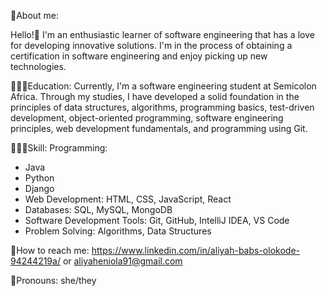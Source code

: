 🤗About me:

Hello!🤗
I'm an enthusiastic learner of software engineering that has a love for developing innovative solutions. I'm in the process of obtaining a certification in software engineering and enjoy picking up new technologies.

👩🏽‍💻Education:
Currently, I'm a software engineering student at Semicolon Africa. Through my studies, I have developed a solid foundation in the principles of data structures, algorithms, programming basics, test-driven development, object-oriented programming, software engineering principles, web development fundamentals, and programming using Git.

👩🏽‍💻Skill:
Programming: 
- Java
- Python
- Django
- Web Development: HTML, CSS, JavaScript, React
- Databases: SQL, MySQL, MongoDB
- Software Development Tools: Git, GitHub, IntelliJ IDEA, VS Code
- Problem Solving: Algorithms, Data Structures

🌟How to reach me: https://www.linkedin.com/in/aliyah-babs-olokode-94244219a/ or aliyaheniola91@gmail.com

🌟Pronouns: she/they

